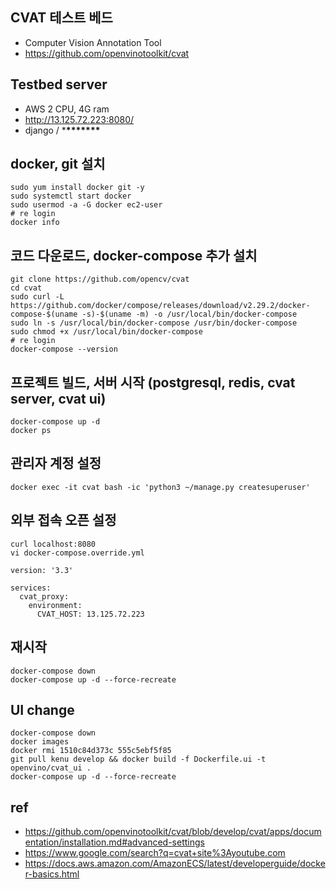 ## CVAT 테스트 베드

- Computer Vision Annotation Tool
- https://github.com/openvinotoolkit/cvat

## Testbed server

- AWS 2 CPU, 4G ram
- http://13.125.72.223:8080/
- django / \***\*\*\*\*\*\*\***

## docker, git 설치

```
sudo yum install docker git -y
sudo systemctl start docker
sudo usermod -a -G docker ec2-user
# re login
docker info
```

## 코드 다운로드, docker-compose 추가 설치

```
git clone https://github.com/opencv/cvat
cd cvat
sudo curl -L https://github.com/docker/compose/releases/download/v2.29.2/docker-compose-$(uname -s)-$(uname -m) -o /usr/local/bin/docker-compose
sudo ln -s /usr/local/bin/docker-compose /usr/bin/docker-compose
sudo chmod +x /usr/local/bin/docker-compose
# re login
docker-compose --version
```

## 프로젝트 빌드, 서버 시작 (postgresql, redis, cvat server, cvat ui)

```
docker-compose up -d
docker ps
```

## 관리자 계정 설정

```
docker exec -it cvat bash -ic 'python3 ~/manage.py createsuperuser'
```

## 외부 접속 오픈 설정

```
curl localhost:8080
vi docker-compose.override.yml
```

```
version: '3.3'

services:
  cvat_proxy:
    environment:
      CVAT_HOST: 13.125.72.223
```

## 재시작

```
docker-compose down
docker-compose up -d --force-recreate
```

## UI change

```
docker-compose down
docker images
docker rmi 1510c84d373c 555c5ebf5f85
git pull kenu develop && docker build -f Dockerfile.ui -t openvino/cvat_ui .
docker-compose up -d --force-recreate
```

## ref

- https://github.com/openvinotoolkit/cvat/blob/develop/cvat/apps/documentation/installation.md#advanced-settings
- https://www.google.com/search?q=cvat+site%3Ayoutube.com
- https://docs.aws.amazon.com/AmazonECS/latest/developerguide/docker-basics.html
